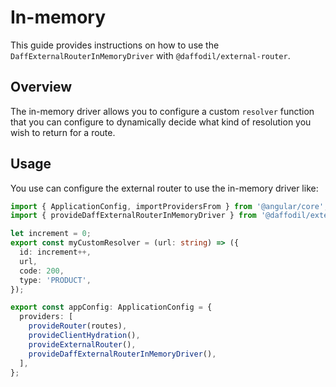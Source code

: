 # In-memory
This guide provides instructions on how to use the `DaffExternalRouterInMemoryDriver` with `@daffodil/external-router`.

## Overview
The in-memory driver allows you to configure a custom `resolver` function that you can configure to dynamically decide what kind of resolution you wish to return for a route.

## Usage
You use can configure the external router to use the in-memory driver like:

```ts
import { ApplicationConfig, importProvidersFrom } from '@angular/core';
import { provideDaffExternalRouterInMemoryDriver } from '@daffodil/external-router/driver/in-memory';

let increment = 0;
export const myCustomResolver = (url: string) => ({
  id: increment++,
  url,
  code: 200,
  type: 'PRODUCT',
});

export const appConfig: ApplicationConfig = {
  providers: [
    provideRouter(routes),
    provideClientHydration(),
    provideExternalRouter(),
    provideDaffExternalRouterInMemoryDriver(),
  ],
};
```
